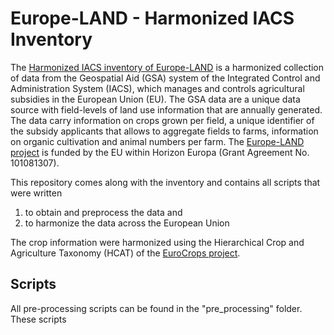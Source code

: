 # Europe-LAND - Harmonized IACS Inventory
The [Harmonized IACS inventory of Europe-LAND](https://doi.org/10.5281/zenodo.14230621) is a harmonized collection of data from the Geospatial Aid (GSA) system of the Integrated Control and Administration System (IACS), which manages and controls agricultural subsidies in the European Union (EU). The GSA data are a unique data source with field-levels of land use information that are annually generated. The data carry information on crops grown per field, a unique identifier of the subsidy applicants that allows to aggregate fields to farms, information on organic cultivation and animal numbers per farm. The [Europe-LAND project](https://europe-land.eu/) is funded by the EU within Horizon Europa (Grant Agreement No. 101081307).

This repository comes along with the inventory and contains all scripts that were written
1) to obtain and preprocess the data and
2) to harmonize the data across the European Union

The crop information were harmonized using the Hierarchical Crop and Agriculture Taxonomy (HCAT) of the [EuroCrops project](https://github.com/maja601/EuroCrops).

## Scripts
All pre-processing scripts can be found in the "pre_processing" folder. These scripts 
